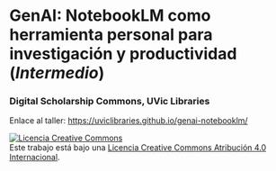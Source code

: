 # GenAI: NotebookLM como herramienta personal para investigación y productividad (_Intermedio_)

### Digital Scholarship Commons, UVic Libraries

Enlace al taller: https://uviclibraries.github.io/genai-notebooklm/

<a rel="license" href="http://creativecommons.org/licenses/by/4.0/"><img alt="Licencia Creative Commons" style="border-width:0" src="https://i.creativecommons.org/l/by/4.0/88x31.png" /></a><br />Este trabajo está bajo una <a rel="license" href="http://creativecommons.org/licenses/by/4.0/">Licencia Creative Commons Atribución 4.0 Internacional</a>.

